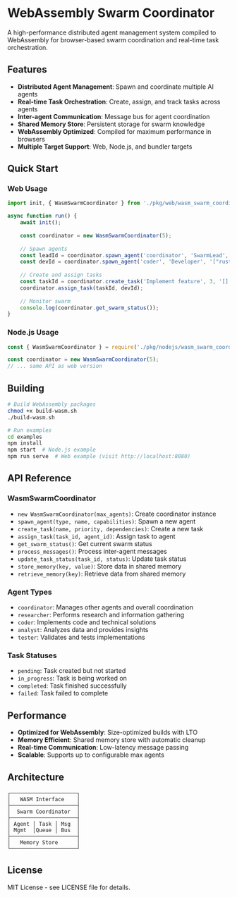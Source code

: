 # WebAssembly Swarm Coordinator

A high-performance distributed agent management system compiled to WebAssembly for browser-based swarm coordination and real-time task orchestration.

## Features

- **Distributed Agent Management**: Spawn and coordinate multiple AI agents
- **Real-time Task Orchestration**: Create, assign, and track tasks across agents
- **Inter-agent Communication**: Message bus for agent coordination
- **Shared Memory Store**: Persistent storage for swarm knowledge
- **WebAssembly Optimized**: Compiled for maximum performance in browsers
- **Multiple Target Support**: Web, Node.js, and bundler targets

## Quick Start

### Web Usage

```javascript
import init, { WasmSwarmCoordinator } from './pkg/web/wasm_swarm_coordinator.js';

async function run() {
    await init();
    
    const coordinator = new WasmSwarmCoordinator(5);
    
    // Spawn agents
    const leadId = coordinator.spawn_agent('coordinator', 'SwarmLead', '["coordination"]');
    const devId = coordinator.spawn_agent('coder', 'Developer', '["rust", "wasm"]');
    
    // Create and assign tasks
    const taskId = coordinator.create_task('Implement feature', 3, '[]');
    coordinator.assign_task(taskId, devId);
    
    // Monitor swarm
    console.log(coordinator.get_swarm_status());
}
```

### Node.js Usage

```javascript
const { WasmSwarmCoordinator } = require('./pkg/nodejs/wasm_swarm_coordinator.js');

const coordinator = new WasmSwarmCoordinator(5);
// ... same API as web version
```

## Building

```bash
# Build WebAssembly packages
chmod +x build-wasm.sh
./build-wasm.sh

# Run examples
cd examples
npm install
npm start  # Node.js example
npm run serve  # Web example (visit http://localhost:8080)
```

## API Reference

### WasmSwarmCoordinator

- `new WasmSwarmCoordinator(max_agents)`: Create coordinator instance
- `spawn_agent(type, name, capabilities)`: Spawn a new agent
- `create_task(name, priority, dependencies)`: Create a new task
- `assign_task(task_id, agent_id)`: Assign task to agent
- `get_swarm_status()`: Get current swarm status
- `process_messages()`: Process inter-agent messages
- `update_task_status(task_id, status)`: Update task status
- `store_memory(key, value)`: Store data in shared memory
- `retrieve_memory(key)`: Retrieve data from shared memory

### Agent Types

- `coordinator`: Manages other agents and overall coordination
- `researcher`: Performs research and information gathering
- `coder`: Implements code and technical solutions
- `analyst`: Analyzes data and provides insights
- `tester`: Validates and tests implementations

### Task Statuses

- `pending`: Task created but not started
- `in_progress`: Task is being worked on
- `completed`: Task finished successfully
- `failed`: Task failed to complete

## Performance

- **Optimized for WebAssembly**: Size-optimized builds with LTO
- **Memory Efficient**: Shared memory store with automatic cleanup
- **Real-time Communication**: Low-latency message passing
- **Scalable**: Supports up to configurable max agents

## Architecture

```
┌─────────────────────┐
│   WASM Interface    │
├─────────────────────┤
│  Swarm Coordinator  │
├─────────────────────┤
│ Agent │ Task │ Msg  │
│ Mgmt  │Queue │ Bus  │
├─────────────────────┤
│   Memory Store      │
└─────────────────────┘
```

## License

MIT License - see LICENSE file for details.
